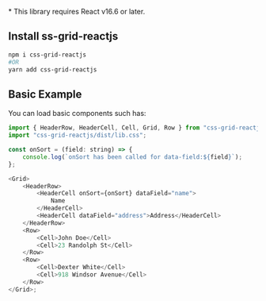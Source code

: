 \* This library requires React v16.6 or later.

## Install ss-grid-reactjs

```bash
npm i css-grid-reactjs
#OR
yarn add css-grid-reactjs
```

## Basic Example

You can load basic components such has:

```js static
import { HeaderRow, HeaderCell, Cell, Grid, Row } from "css-grid-reactjs";
import "css-grid-reactjs/dist/lib.css";

const onSort = (field: string) => {
    console.log(`onSort has been called for data-field:${field}`);
};

<Grid>
    <HeaderRow>
        <HeaderCell onSort={onSort} dataField="name">
            Name
        </HeaderCell>
        <HeaderCell dataField="address">Address</HeaderCell>
    </HeaderRow>
    <Row>
        <Cell>John Doe</Cell>
        <Cell>23 Randolph St</Cell>
    </Row>
    <Row>
        <Cell>Dexter White</Cell>
        <Cell>918 Windsor Avenue</Cell>
    </Row>
</Grid>;
```
